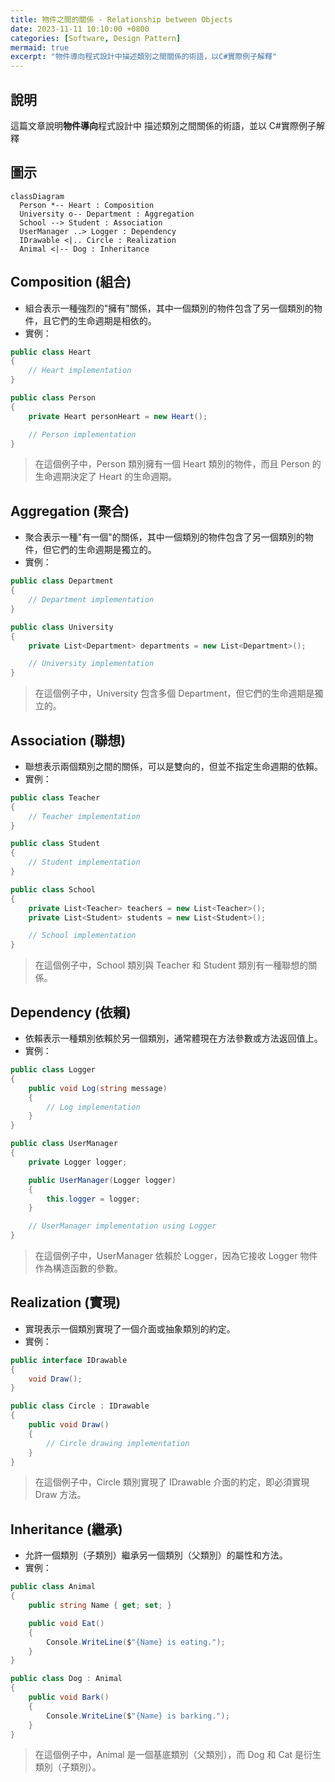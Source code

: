 ```yaml
---
title: 物件之間的關係 - Relationship between Objects
date: 2023-11-11 10:10:00 +0800
categories: [Software, Design Pattern]
mermaid: true
excerpt: "物件導向程式設計中描述類別之間關係的術語，以C#實際例子解釋"
---
```


## 說明

這篇文章說明<b>物件導向</b>程式設計中 描述類別之間關係的術語，並以 C#實際例子解釋

## 圖示

```mermaid
classDiagram
  Person *-- Heart : Composition
  University o-- Department : Aggregation
  School --> Student : Association
  UserManager ..> Logger : Dependency
  IDrawable <|.. Circle : Realization
  Animal <|-- Dog : Inheritance
```

## Composition (組合)

- 組合表示一種強烈的"擁有"關係，其中一個類別的物件包含了另一個類別的物件，且它們的生命週期是相依的。
- 實例：

```cs
public class Heart
{
    // Heart implementation
}

public class Person
{
    private Heart personHeart = new Heart();

    // Person implementation
}
```

> 在這個例子中，Person 類別擁有一個 Heart 類別的物件，而且 Person 的生命週期決定了 Heart 的生命週期。

## Aggregation (聚合)

- 聚合表示一種"有一個"的關係，其中一個類別的物件包含了另一個類別的物件，但它們的生命週期是獨立的。
- 實例：

```cs
public class Department
{
    // Department implementation
}

public class University
{
    private List<Department> departments = new List<Department>();

    // University implementation
}
```

> 在這個例子中，University 包含多個 Department，但它們的生命週期是獨立的。

## Association (聯想)

- 聯想表示兩個類別之間的關係，可以是雙向的，但並不指定生命週期的依賴。
- 實例：

```cs
public class Teacher
{
    // Teacher implementation
}

public class Student
{
    // Student implementation
}

public class School
{
    private List<Teacher> teachers = new List<Teacher>();
    private List<Student> students = new List<Student>();

    // School implementation
}
```

> 在這個例子中，School 類別與 Teacher 和 Student 類別有一種聯想的關係。

## Dependency (依賴)

- 依賴表示一種類別依賴於另一個類別，通常體現在方法參數或方法返回值上。
- 實例：

```cs
public class Logger
{
    public void Log(string message)
    {
        // Log implementation
    }
}

public class UserManager
{
    private Logger logger;

    public UserManager(Logger logger)
    {
        this.logger = logger;
    }

    // UserManager implementation using Logger
}
```

> 在這個例子中，UserManager 依賴於 Logger，因為它接收 Logger 物件作為構造函數的參數。

## Realization (實現)

- 實現表示一個類別實現了一個介面或抽象類別的約定。
- 實例：

```cs
public interface IDrawable
{
    void Draw();
}

public class Circle : IDrawable
{
    public void Draw()
    {
        // Circle drawing implementation
    }
}
```

> 在這個例子中，Circle 類別實現了 IDrawable 介面的約定，即必須實現 Draw 方法。

## Inheritance (繼承)

- 允許一個類別（子類別）繼承另一個類別（父類別）的屬性和方法。
- 實例：

```cs
public class Animal
{
    public string Name { get; set; }

    public void Eat()
    {
        Console.WriteLine($"{Name} is eating.");
    }
}

public class Dog : Animal
{
    public void Bark()
    {
        Console.WriteLine($"{Name} is barking.");
    }
}
```

> 在這個例子中，Animal 是一個基底類別（父類別），而 Dog 和 Cat 是衍生類別（子類別）。
